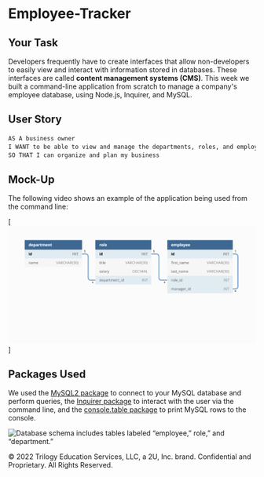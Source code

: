# Employee-Tracker

## Your Task

Developers frequently have to create interfaces that allow non-developers to easily view and interact with information stored in databases. These interfaces are called **content management systems (CMS)**. This week we built a command-line application from scratch to manage a company's employee database, using Node.js, Inquirer, and MySQL.

## User Story

```md
AS A business owner
I WANT to be able to view and manage the departments, roles, and employees in my company
SO THAT I can organize and plan my business
```

## Mock-Up

The following video shows an example of the application being used from the command line:

[![A video thumbnail shows the command-line employee management application with a play button overlaying the view.](./12-sql-homework-demo-01.png)]

## Packages Used
 We used the [MySQL2 package](https://www.npmjs.com/package/mysql2) to connect to your MySQL database and perform queries, the [Inquirer package](https://www.npmjs.com/package/inquirer) to interact with the user via the command line, and the [console.table package](https://www.npmjs.com/package/console.table) to print MySQL rows to the console.

![Database schema includes tables labeled “employee,” role,” and “department.”](./Assets/12-sql-homework-demo-01.png)

© 2022 Trilogy Education Services, LLC, a 2U, Inc. brand. Confidential and Proprietary. All Rights Reserved.
